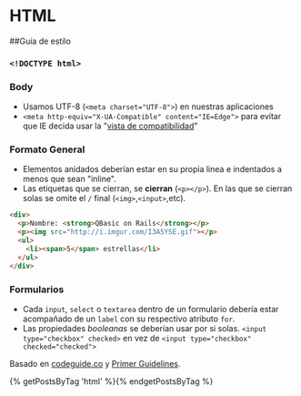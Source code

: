 HTML
====

##Guía de estilo

### `<!DOCTYPE html>`

### Body
* Usamos UTF-8 (`<meta charset="UTF-8">`) en nuestras aplicaciones
* `<meta http-equiv="X-UA-Compatible" content="IE=Edge">` para evitar que IE decida usar la "[vista de compatibilidad](http://stackoverflow.com/questions/6771258/whats-the-difference-if-meta-http-equiv-x-ua-compatible-content-ie-edge-e)"

### Formato General
* Elementos anidados deberían estar en su propia linea e indentados a menos que sean "inline".
* Las etiquetas que se cierran, se **cierran** (`<p></p>`). En las que se cierran solas se omite el `/` final (`<img>`,`<input>`,etc).

````html
<div>
  <p>Nombre: <strong>QBasic on Rails</strong></p>
  <p><img src="http://i.imgur.com/I3A5YSE.gif"></p>
  <ul>
    <li><span>5</span> estrellas</li>
  </ul>
</div>
````

### Formularios
* Cada `input`, `select` o `textarea` dentro de un formulario debería estar acompañado de un `label` con su respectivo atributo `for`.
* Las propiedades _booleanas_ se deberían usar por si solas. `<input type="checkbox" checked>` en vez de `<input type="checkbox" checked="checked">`

Basado en [codeguide.co](http://codeguide.co) y [Primer Guidelines](http://primercss.io/guidelines).

{% getPostsByTag 'html' %}{% endgetPostsByTag %}
